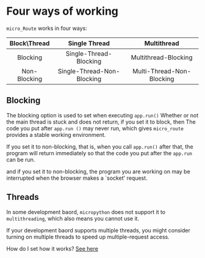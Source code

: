 # Four ways of working
`micro_Route` works in four ways:

|Block\Thread|Single Thread         |Multithread              |
| :-------: | :-------------: | :-------------: |
|Blocking    |Single-Thread-Blocking|Multithread-Blocking     |
|Non-Blocking|Single-Thread-Non-Blocking|Multi-Thread-Non-Blocking|

## Blocking
The blocking option is used to set when executing `app.run()` Whether or not the main thread is stuck and does not return, if you set it to block, then The code you put after `app.run ()` may never run, which gives `micro_route` provides a stable working environment.

If you set it to non-blocking, that is, when you call `app.run()` after that, the program will return immediately so that the code you put after the `app.run` can be run.

and if you set it to non-blocking, the program you are working on may be interrupted when the browser makes a `socket' request.

## Threads
In some development baord, `micropython` does not support it to `multithreading`, which also means you cannot use it.

If your development baord supports multiple threads, you might consider turning on multiple threads to speed up multiple-request access.

How do I set how it works? [See here](./library/micro_route.html/#func-run-)